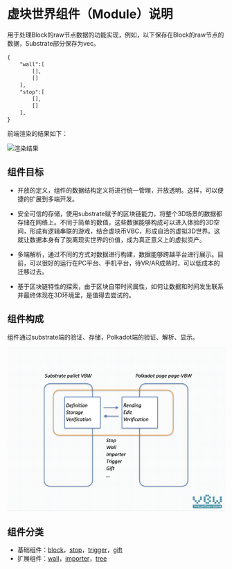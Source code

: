 # 虚块世界组件（Module）说明

用于处理Block的raw节点数据的功能实现，例如，以下保存在Block的raw节点的数据，Substrate部分保存为vec<u8>。

```
{
	"wall":[
		[],
		[]
	],
	"stop":[
		[],
		[]
	],
}
```

前端渲染的结果如下：

![渲染结果]()



## 组件目标

* 开放的定义，组件的数据结构定义将进行统一管理，开放透明。这样，可以便捷的扩展到多端开发。

* 安全可信的存储，使用substrate赋予的区块链能力，将整个3D场景的数据都存储在网络上。不同于简单的数值，这些数据能够构成可以进入体验的3D空间，形成有逻辑串联的游戏，结合虚块币VBC，形成自洽的虚拟3D世界。这就让数据本身有了脱离现实世界的价值，成为真正意义上的虚拟资产。

* 多端解析，通过不同的方式对数据进行构建，数据能够跨越平台进行展示。目前，可以很好的运行在PC平台、手机平台，待VR/AR成熟时，可以低成本的迁移过去。

* 基于区块链特性的探索，由于区块自带时间属性，如何让数据和时间发生联系并最终体现在3D环境里，是值得去尝试的。

  

## 组件构成

组件通过substrate端的验证、存储，Polkadot端的验证、解析、显示。

![构成示意图](../static/module_en.jpg)



## 组件分类

* 基础组件：[block](block.md)，[stop](stop.md)，[trigger](trigger.md)，[gift](gift.md)
* 扩展组件：[wall](wall.md)，[importer](importer.md)，[tree](tree.md)

